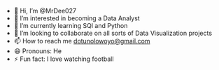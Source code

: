 - 👋 Hi, I’m @MrDee027
- 👀 I’m interested in becoming a Data Analyst
- 🌱 I’m currently learning SQl and Python
- 💞️ I’m looking to collaborate on all sorts of Data Visualization projects
- 📫 How to reach me dotunolowoyo@gmail.com
- 😄 Pronouns: He
- ⚡ Fun fact: I love watching football

<!---
MrDee027/MrDee027 is a ✨ special ✨ repository because its `README.md` (this file) appears on your GitHub profile.
You can click the Preview link to take a look at your changes.
--->

